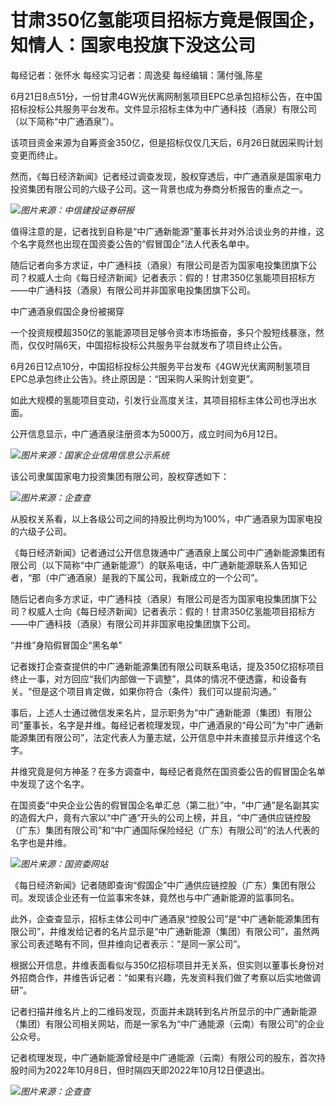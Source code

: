 

# 甘肃350亿氢能项目招标方竟是假国企，知情人：国家电投旗下没这公司

每经记者：张怀水 每经实习记者：周逸斐 每经编辑：蒲付强,陈星

6月21日8点51分，一份甘肃4GW光伏离网制氢项目EPC总承包招标公告，在中国招标投标公共服务平台发布。文件显示招标主体为中广通科技（酒泉）有限公司（以下简称“中广通酒泉”）。

该项目资金来源为自筹资金350亿，但是招标仅仅几天后，6月26日就因采购计划变更而终止。

然而，《每日经济新闻》记者经过调查发现，股权穿透后，中广通酒泉是国家电力投资集团有限公司的六级子公司。这一背景也成为券商分析报告的重点之一。

![](https://inews.gtimg.com/om_bt/OhpAhQu5pRJQ2OKNhOYONKRxvZATML3mxxX8HcA5cFcgIAA/1000)_图片来源：中信建投证券研报_

值得注意的是，记者找到自称是“中广通新能源”董事长并对外洽谈业务的井维，这个名字竟然也出现在国资委公告的“假冒国企”法人代表名单中。

随后记者向多方求证，中广通科技（酒泉）有限公司是否为国家电投集团旗下公司？权威人士向《每日经济新闻》记者表示：假的！甘肃350亿氢能项目招标方——中广通科技（酒泉）有限公司并非国家电投集团旗下公司。

中广通酒泉假国企身份被揭穿

一个投资规模超350亿的氢能源项目足够令资本市场振奋，多只个股短线暴涨，然而，仅仅时隔6天，中国招标投标公共服务平台就发布了项目终止公告。

6月26日12点10分，中国招标投标公共服务平台发布《4GW光伏离网制氢项目EPC总承包终止公告》。终止原因是：“因采购人采购计划变更”。

如此大规模的氢能项目变动，引发行业高度关注，其项目招标主体公司也浮出水面。

公开信息显示，中广通酒泉注册资本为5000万，成立时间为6月12日。

![](https://inews.gtimg.com/om_bt/OQGiuXrEaIEQqxwb91iPJzy8GuF-PUYVihCSC-NCUeYesAA/1000)_图片来源：国家企业信用信息公示系统_

该公司隶属国家电力投资集团有限公司，股权穿透如下：

![](https://inews.gtimg.com/om_bt/O1wp6v-Um39_H6ImOGTKjgo1eft2NlNYfCXo1HJrE3y_0AA/0)_图片来源：企查查_

从股权关系看，以上各级公司之间的持股比例均为100%，中广通酒泉为国家电投的六级子公司。

《每日经济新闻》记者通过公开信息拨通中广通酒泉上属公司中广通新能源集团有限公司（以下简称“中广通新能源”）的联系电话，中广通新能源联系人告知记者，“那（中广通酒泉）是我的下属公司，我新成立的一个公司”。

随后记者向多方求证，中广通科技（酒泉）有限公司是否为国家电投集团旗下公司？权威人士向《每日经济新闻》记者表示：假的！甘肃350亿氢能项目招标方——中广通科技（酒泉）有限公司并非国家电投集团旗下公司。

“井维”身陷假冒国企“黑名单”

记者拨打企查查提供的中广通新能源集团有限公司联系电话，提及350亿招标项目终止一事，对方回应“我们内部做一下调整”，具体的情况不便透露，和设备有关。“但是这个项目肯定做，如果你符合（条件）我们可以提前沟通。”

事后，上述人士通过微信发来名片，显示职务为“中广通新能源（集团）有限公司”董事长，名字是井维。每经记者梳理发现，中广通酒泉的“母公司”为“中广通新能源集团有限公司”，法定代表人为董志斌，公开信息中并未直接显示井维这个名字。

井维究竟是何方神圣？在多方调查中，每经记者竟然在国资委公告的假冒国企名单中发现了这个名字。

在国资委“中央企业公告的假冒国企名单汇总（第二批）”中，“中广通”是名副其实的造假大户，竟有六家以“中广通”开头的公司上榜，并且，“中广通供应链控股（广东）集团有限公司”和“中广通国际保险经纪（广东）有限公司”的法人代表的名字也是井维。

![](https://inews.gtimg.com/om_bt/OVHZRlQFzLBGDypZydaneddRMA4BN--hn7bgmG8WSD46oAA/1000)_图片来源：国资委网站_

《每日经济新闻》记者随即查询“假国企”中广通供应链控股（广东）集团有限公司。发现该企业还有一位监事宋冬妹，竟然也与中广通新能源的监事同名。

此外，企查查显示，招标主体公司中广通酒泉“控股公司”是“中广通新能源集团有限公司”，井维发给记者的名片显示是“中广通新能源（集团）有限公司”，虽然两家公司表述略有不同，但井维向记者表示：“是同一家公司”。

根据公开信息，井维表面看似与350亿招标项目并无关系，但实则以董事长身份对外招商合作，井维告诉记者：“如果有兴趣，先发资料我们做了考察以后实地做调研”。

记者扫描井维名片上的二维码发现，页面并未跳转到名片所显示的中广通新能源（集团）有限公司相关网站，而是一家名为“中广通能源（云南）有限公司”的企业公众号。

记者梳理发现，中广通新能源曾经是中广通能源（云南）有限公司的股东，首次持股时间为2022年10月8日，但时隔四天即2022年10月12日便退出。

![](https://inews.gtimg.com/om_bt/Ofe7zYos-onQes0SBbsyUL_3Si9XncPKjtbOBd10u7dFkAA/1000)_图片来源：企查查_

